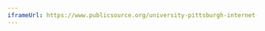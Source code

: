 ```yaml
---
iframeUrl: https://www.publicsource.org/university-pittsburgh-internet-web-diversity-dei-removal-scrub-dear-colleague-letter-trump/
---
```

